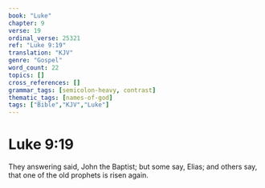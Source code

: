 ```yaml
---
book: "Luke"
chapter: 9
verse: 19
ordinal_verse: 25321
ref: "Luke 9:19"
translation: "KJV"
genre: "Gospel"
word_count: 22
topics: []
cross_references: []
grammar_tags: [semicolon-heavy, contrast]
thematic_tags: [names-of-god]
tags: ["Bible","KJV","Luke"]
---
```


# Luke 9:19

They answering said, John the Baptist; but some say, Elias; and others say, that one of the old prophets is risen again.
